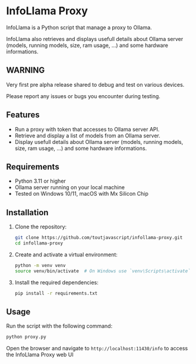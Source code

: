# InfoLlama Proxy

InfoLlama is a Python script that manage a proxy to Ollama.

InfoLlama also retrieves and displays usefull details about Ollama server (models, running models, size, ram usage, ...) and some hardware informations.

## WARNING

Very first pre alpha release shared to debug and test on various devices.

Please report any issues or bugs you encounter during testing.

## Features

- Run a proxy with token that accesses to Ollama server API.
- Retrieve and display a list of models from an Ollama server.
- Display usefull details about Ollama server (models, running models, size, ram usage, ...) and some hardware informations.

## Requirements

- Python 3.11 or higher
- Ollama server running on your local machine
- Tested on Windows 10/11, macOS with Mx Silicon Chip

## Installation

1. Clone the repository:

   ```sh
   git clone https://github.com/toutjavascript/infollama-proxy.git
   cd infollama-proxy
   ```

2. Create and activate a virtual environment:

   ```sh
   python -m venv venv
   source venv/bin/activate  # On Windows use `venv\Scripts\activate`
   ```

3. Install the required dependencies:
   ```sh
   pip install -r requirements.txt
   ```

## Usage

Run the script with the following command:

```sh
python proxy.py
```

Open the browser and navigate to `http://localhost:11430/info` to access the InfoLlama Proxy web UI
